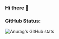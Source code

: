 ### Hi there 👋

### GitHub Status:
![Anurag's GitHub stats](https://github-readme-stats.vercel.app/api?username=joelmoye&show_icons=true&theme=shadow_green)

<!--
**joelmoye/joelmoye** is a ✨ _special_ ✨ repository because its `README.md` (this file) appears on your GitHub profile.

Here are some ideas to get you started:

- 🔭 I’m currently working on ...
- 🌱 I’m currently learning ...
- 👯 I’m looking to collaborate on ...
- 🤔 I’m looking for help with ...
- 💬 Ask me about ...
- 📫 How to reach me: ...
- 😄 Pronouns: ...
- ⚡ Fun fact: ...
-->
